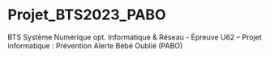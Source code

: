 # Projet_BTS2023_PABO
BTS Système Numérique opt. Informatique &amp; Réseau - Épreuve U62 – Projet informatique : Prévention Alerte Bébé Oublié (PABO)
